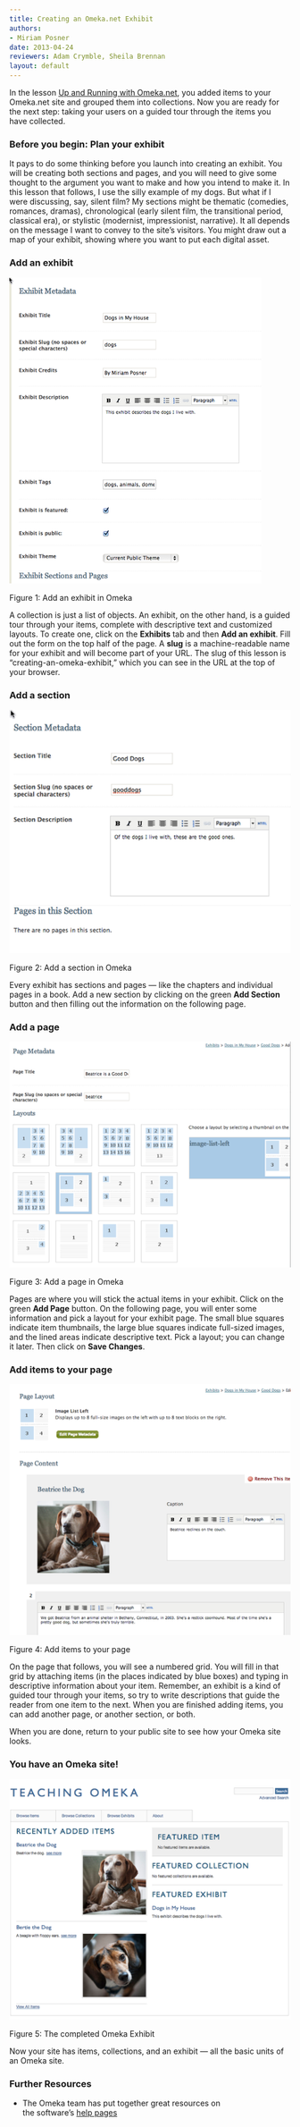 ```yaml
---
title: Creating an Omeka.net Exhibit
authors:
- Miriam Posner
date: 2013-04-24
reviewers: Adam Crymble, Sheila Brennan
layout: default
---
```


In the lesson [Up and Running with Omeka.net][], you added items to your
Omeka.net site and grouped them into collections. Now you are ready for
the next step: taking your users on a guided tour through the items you
have collected.

### Before you begin: Plan your exhibit

It pays to do some thinking before you launch into creating an exhibit.
You will be creating both sections and pages, and you will need to give
some thought to the argument you want to make and how you intend to make
it. In this lesson that follows, I use the silly example of my dogs. But
what if I were discussing, say, silent film? My sections might be
thematic (comedies, romances, dramas), chronological (early silent film,
the transitional period, classical era), or stylistic (modernist,
impressionist, narrative). It all depends on the message I want to
convey to the site’s visitors. You might draw out a map of your exhibit,
showing where you want to put each digital asset.

### Add an exhibit

![media\_1363324520297.png][]

Figure 1: Add an exhibit in Omeka

A collection is just a list of objects. An exhibit, on the other hand,
is a guided tour through your items, complete with descriptive text and
customized layouts. To create one, click on the **Exhibits** tab and
then **Add an exhibit**. Fill out the form on the top half of the page.
A **slug** is a machine-readable name for your exhibit and will become
part of your URL. The slug of this lesson is
“creating-an-omeka-exhibit,” which you can see in the URL at the top of
your browser.

### Add a section

![media\_1363324690767.png][]

Figure 2: Add a section in Omeka

Every exhibit has sections and pages — like the chapters and individual
pages in a book. Add a new section by clicking on the green **Add
Section** button and then filling out the information on the following
page.

### Add a page

![media\_1363324853892.png][]

Figure 3: Add a page in Omeka

Pages are where you will stick the actual items in your exhibit. Click
on the green **Add Page** button. On the following page, you will enter
some information and pick a layout for your exhibit page. The small blue
squares indicate item thumbnails, the large blue squares indicate
full-sized images, and the lined areas indicate descriptive text. Pick a
layout; you can change it later. Then click on **Save Changes**.

### Add items to your page

![media\_1363325083453.png][]

Figure 4: Add items to your page

On the page that follows, you will see a numbered grid. You will fill in
that grid by attaching items (in the places indicated by blue boxes) and
typing in descriptive information about your item. Remember, an exhibit
is a kind of guided tour through your items, so try to write
descriptions that guide the reader from one item to the next. When you
are finished adding items, you can add another page, or another section,
or both.

When you are done, return to your public site to see how your Omeka site
looks.

### You have an Omeka site!

![media\_1363325355106.png][]

Figure 5: The completed Omeka Exhibit

Now your site has items, collections, and an exhibit — all the basic
units of an Omeka site.

### Further Resources

-   The Omeka team has put together great resources on
    the software’s [help pages][]

  [Up and Running with Omeka.net]: /lessons/up-and-running-with-omeka
  [media\_1363324520297.png]: ../images/media_1363324520297.png
  [media\_1363324690767.png]: ../images/media_1363324690767.png
  [media\_1363324853892.png]: ../images/media_1363324853892.png
  [media\_1363325083453.png]: ../images/media_1363325083453.png
  [media\_1363325355106.png]: ../images/media_1363325355106.png
  [help pages]: http://info.omeka.net/
